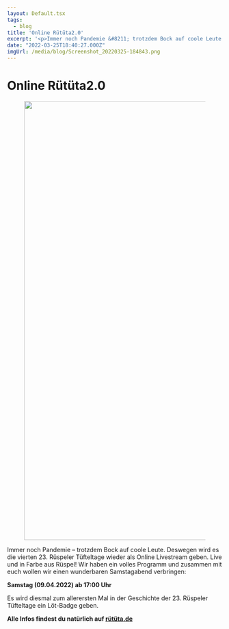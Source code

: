 ```yaml
---
layout: Default.tsx
tags:
  - blog
title: 'Online Rütüta2.0'
excerpt: '<p>Immer noch Pandemie &#8211; trotzdem Bock auf coole Leute. Deswegen wird es die vierten 23. Rüspeler Tüfteltage wieder als Online Livestream geben. Live und in Farbe aus Rüspel! Wir haben <a href="https://chaostreff-flensburg.de/2022/online-ruetueta2-0/" class="more-link">[&hellip;]</a></p>'
date: "2022-03-25T18:40:27.000Z"
imgUrl: /media/blog/Screenshot_20220325-184843.png
---
```

# Online Rütüta2.0


<figure class="wp-block-image size-large"><img decoding="async" loading="lazy" width="1024" height="1024" src="/media/blog/uploads/Screenshot_20220325-184843-1024x1024.png" alt="" class="wp-image-1583" srcset="https://chaostreff-flensburg.de/wp-content/uploads/2022/03/Screenshot_20220325-184843-1024x1024.png 1024w, https://chaostreff-flensburg.de/wp-content/uploads/2022/03/Screenshot_20220325-184843-300x300.png 300w, https://chaostreff-flensburg.de/wp-content/uploads/2022/03/Screenshot_20220325-184843-150x150.png 150w, https://chaostreff-flensburg.de/wp-content/uploads/2022/03/Screenshot_20220325-184843-768x767.png 768w, https://chaostreff-flensburg.de/wp-content/uploads/2022/03/Screenshot_20220325-184843-500x500.png 500w, https://chaostreff-flensburg.de/wp-content/uploads/2022/03/Screenshot_20220325-184843.png 1036w" sizes="(max-width: 1024px) 100vw, 1024px" /></figure>



<p>Immer noch Pandemie &#8211; trotzdem Bock auf coole Leute. Deswegen wird es die vierten 23. Rüspeler Tüfteltage wieder als Online Livestream geben. Live und in Farbe aus Rüspel! Wir haben ein volles Programm und zusammen mit euch wollen wir einen wunderbaren Samstagabend verbringen:</p>



<p><strong>Samstag (09.04.2022) ab 17:00 Uhr</strong></p>



<p>Es wird diesmal zum allerersten Mal in der Geschichte der 23. Rüspeler Tüfteltage ein Löt-Badge geben.</p>



<p><strong>Alle Infos findest du natürlich auf <a href="https://ruetueta.de/">rütüta.de</a></strong></p>



<p></p>

